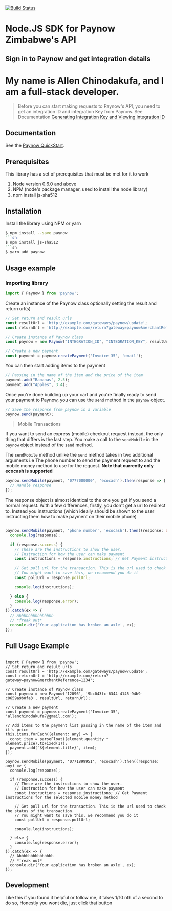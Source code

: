[![Build Status](https://travis-ci.com/paynow/Paynow-NodeJS-SDK.svg?branch=master)](https://travis-ci.com/paynow/Paynow-NodeJS-SDK)


# Node.JS SDK for Paynow Zimbabwe's API

## Sign in to Paynow and get integration details
# My name is Allen Chinodakufa, and I am a full-stack developer.
> Before you can start making requests to Paynow's API, you need to get an integration ID and integration Key from Paynow. 
See Documentation [Generating Integration Key and Viewing integration ID](https://developers.paynow.co.zw/docs/integration_generation.html)

## Documentation

See the [Paynow QuickStart](https://developers.paynow.co.zw/docs/quickstart.html).

## Prerequisites

This library has a set of prerequisites that must be met for it to work

1.  Node version 0.6.0 and above
2.  NPM (node's package manager, used to install the node library)
3.  npm install js-sha512

## Installation

Install the library using NPM or yarn

```sh
$ npm install --save paynow
```sh
$ npm install js-sha512
```sh
$ yarn add paynow
```

## Usage example

### Importing library

```Typescript
import { Paynow } from 'paynow';
```

Create an instance of the Paynow class optionally setting the result and return url(s)

```TYPESCRIPT
// Set return and result urls
const resultUrl = 'http://example.com/gateways/paynow/update';
const returnUrl = 'http://example.com/return?gateway=paynow&merchantReference=1234';

// Create instance of Paynow class
const paynow = new Paynow("INTEGRATION_ID", "INTEGRATION_KEY", resultUrl, returnUrl);

// Create a new payment
const payment = paynow.createPayment('Invoice 35', 'email');
```

You can then start adding items to the payment

```TYPESCRIPT
// Passing in the name of the item and the price of the item
payment.add("Bananas", 2.5);
payment.add("Apples", 3.4);
```

Once you're done building up your cart and you're finally ready to send your payment to Paynow, you can use the `send` method in the `paynow` object.

```TYPESCRIPT
// Save the response from paynow in a variable
paynow.send(payment);
```

> Mobile Transactions

If you want to send an express (mobile) checkout request instead, the only thing that differs is the last step. You make a call to the `sendMobile` in the `paynow` object
instead of the `send` method.

The `sendMobile` method unlike the `send` method takes in two additional arguments i.e The phone number to send the payment request to and the mobile money method to use for the request. **Note that currently only ecocash is supported**

```TYPESCRIPT
paynow.sendMobile(payment, '0777000000', 'ecocash').then(response => {
  // Handle response
});
```

The response object is almost identical to the one you get if you send a normal request. With a few differences, firstly, you don't get a url to redirect to. Instead you instructions (which ideally should be shown to the user instructing them how to make payment on their mobile phone)

```TYPESCRIPT

paynow.sendMobile(payment, 'phone number', 'ecocash').then((response: any) => {
  console.log(response);

  if (response.success) {
    // These are the instructions to show the user.
    // Instruction for how the user can make payment
    const instructions = response.instructions; // Get Payment instructions for the selected mobile money method

    // Get poll url for the transaction. This is the url used to check the status of the transaction.
    // You might want to save this, we recommend you do it
    const pollUrl = response.pollUrl;

    console.log(instructions);

  } else {
    console.log(response.error);
  }
}).catch(ex => {
  // Ahhhhhhhhhhhhhhh
  // *freak out*
  console.dir('Your application has broken an axle', ex);
});
```

## Full Usage Example

```TYPESCHRIPT

import { Paynow } from 'paynow';
// Set return and result urls
const resultUrl = 'http://example.com/gateways/paynow/update';
const returnUrl = 'http://example.com/return?gateway=paynow&merchantReference=1234';

// Create instance of Paynow class
const paynow = new Paynow('12096', '9bc043fc-6344-4145-94b9-c0659a9b0fa3', resultUrl, returnUrl);

// Create a new payment
const payment = paynow.createPayment('Invoice 35', 'allenchinodakufa7@gmail.com');

// Add items to the payment list passing in the name of the item and it's price
this.items.forEach((element: any) => {
  const item = parseFloat((element.quantity * element.price).toFixed(1));
  payment.add(`${element.title}`, item);
});

paynow.sendMobile(payment, '0771899951', 'ecocash').then((response: any) => {
  console.log(response);

  if (response.success) {
    // These are the instructions to show the user.
    // Instruction for how the user can make payment
    const instructions = response.instructions; // Get Payment instructions for the selected mobile money method

    // Get poll url for the transaction. This is the url used to check the status of the transaction.
    // You might want to save this, we recommend you do it
    const pollUrl = response.pollUrl;

    console.log(instructions);

  } else {
    console.log(response.error);
  }
}).catch(ex => {
  // Ahhhhhhhhhhhhhhh
  // *freak out*
  console.dir('Your application has broken an axle', ex);
});
```


## Development 

Like this if you found it helpful or follow me, it takes 1/10 nth of a second to do so, 
Honestly you wont die, just click that button
